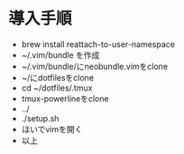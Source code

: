 # 導入手順
+ brew install reattach-to-user-namespace
+ ~/.vim/bundle を作成
+ ~/.vim/bundle/にneobundle.vimをclone
+ ~/にdotfilesをclone
+ cd ~/dotfiles/.tmux
+ tmux-powerlineをclone
+ ../
+ ./setup.sh
+ ほいでvimを開く
+ 以上
